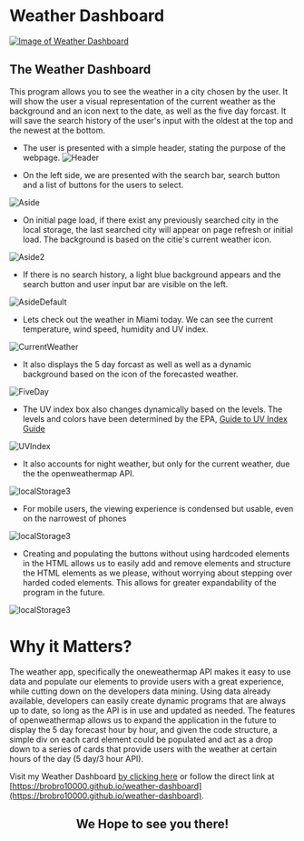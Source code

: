 # Weather Dashboard

[![Image of Weather Dashboard
](assets/images/Weather-DashboardSS.PNG
"Weather Dashboard Homepage")
](https://brobro10000.github.io/weather-dashboard)

## **The Weather Dashboard**
This program allows you to see the weather in a city chosen by the user. It will show the user a visual representation of the current weather as the background and an icon next to the date, as well as the five day forcast. It will save the search history of the user's input with the oldest at the top and the newest at the bottom. 


- The user is presented with a simple header, stating the purpose of the webpage.
![Header](assets/images/HeaderSS.PNG)


- On the left side, we are presented with the search bar, search button and a list of buttons for the users to select. 

![Aside](assets/images/AsideSS.PNG)


- On initial page load, if there exist any previously searched city in the local storage, the last searched city will appear on page refresh or initial load. The background is based on the citie's current weather icon.

![Aside2](assets/images/Aside2SS.PNG)


- If there is no search history, a light blue background appears and the search button and user input bar are visible on the left. 

![AsideDefault](assets/images/AsideDefaultSS.PNG)


- Lets check out the weather in Miami today. We can see the current temperature, wind speed, humidity and UV index. 

![CurrentWeather](assets/images/currentWeatherSS.PNG)


- It also displays the 5 day forcast as well as well as a dynamic background based on the icon of the forecasted weather. 

![FiveDay](assets/images/fiveDaySS.PNG)


- The UV index box also  changes dynamically based on the levels. The levels and colors have been determined by the EPA, [Guide to UV Index Guide](https://www.epa.gov/sites/production/files/documents/uviguide.pdf)

![UVIndex](assets/images/uviSS.PNG)


- It also accounts for night weather, but only for the current weather, due the the openweathermap API. 

![localStorage3](assets/images/nightSS.PNG)


- For mobile users, the viewing experience is condensed but usable, even on the narrowest of phones 

![localStorage3](assets/images/mediaqueriesSS.PNG)


- Creating and populating the buttons without using hardcoded elements in the HTML allows us to easily add and remove elements and  structure the HTML elements as we please, without worrying about stepping over harded coded elements. This allows for greater expandability of the program in the future. 

![localStorage3](assets/images/jquerySS.PNG)

# Why it Matters?
The weather app, specifically the oneweathermap API makes it easy to use data and populate our elements to provide users with a great experience, while cutting down on the developers data mining. Using data already available, developers can easily create dynamic programs that are always up to date, so long as the API is in use and updated as needed. The features of openweathermap allows us to expand the application in the future to display the 5 day forecast hour by hour, and given the code structure, a simple div on each card element could be populated and act as a drop down to a series of cards that provide users with the weather at certain hours of the day (5 day/3 hour API).

Visit my Weather Dashboard [by clicking here](https://brobro10000.github.io/weather-dashboard) or follow the direct link at [https://brobro10000.github.io/weather-dashboard](https://brobro10000.github.io/weather-dashboard). 

## <center>We Hope to see you there!</center> ##
